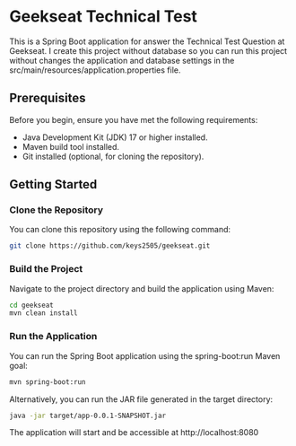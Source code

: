 # Geekseat Technical Test

This is a Spring Boot application for answer the Technical Test Question at Geekseat.
I create this project without database so you can run this project without changes
the application and database settings in the src/main/resources/application.properties file.

## Prerequisites

Before you begin, ensure you have met the following requirements:

- Java Development Kit (JDK) 17 or higher installed.
- Maven build tool installed.
- Git installed (optional, for cloning the repository).

## Getting Started

### Clone the Repository

You can clone this repository using the following command:

```bash
git clone https://github.com/keys2505/geekseat.git
```

### Build the Project
Navigate to the project directory and build the application using Maven:
```bash
cd geekseat
mvn clean install
```

### Run the Application
You can run the Spring Boot application using the spring-boot:run Maven goal:
```bash
mvn spring-boot:run
```
Alternatively, you can run the JAR file generated in the target directory:
```bash
java -jar target/app-0.0.1-SNAPSHOT.jar
```
The application will start and be accessible at http://localhost:8080
